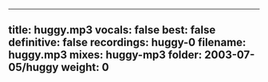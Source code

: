
---
title: huggy.mp3
vocals: false
best: false
definitive: false
recordings: huggy-0
filename: huggy.mp3
mixes: huggy-mp3
folder: 2003-07-05/huggy
weight: 0
---
